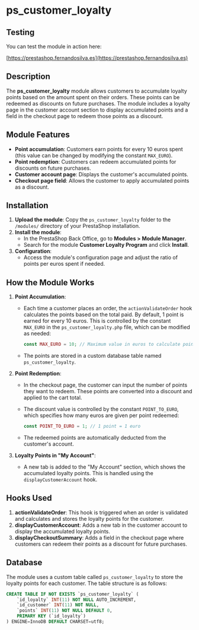 # ps_customer_loyalty

## Testing

You can test the module in action here:

[https://prestashop.fernandosilva.es](https://prestashop.fernandosilva.es)

## Description

The **ps_customer_loyalty** module allows customers to accumulate loyalty points based on the amount spent on their orders. These points can be redeemed as discounts on future purchases. The module includes a loyalty page in the customer account section to display accumulated points and a field in the checkout page to redeem those points as a discount.

## Module Features

- **Point accumulation**: Customers earn points for every 10 euros spent (this value can be changed by modifying the constant `MAX_EURO`).
- **Point redemption**: Customers can redeem accumulated points for discounts on future purchases.
- **Customer account page**: Displays the customer's accumulated points.
- **Checkout page field**: Allows the customer to apply accumulated points as a discount.

## Installation

1. **Upload the module**: Copy the `ps_customer_loyalty` folder to the `/modules/` directory of your PrestaShop installation.
2. **Install the module**:
   - In the PrestaShop Back Office, go to **Modules > Module Manager**.
   - Search for the module **Customer Loyalty Program** and click **Install**.
3. **Configuration**:
   - Access the module's configuration page and adjust the ratio of points per euros spent if needed.

## How the Module Works

1. **Point Accumulation**:
   - Each time a customer places an order, the `actionValidateOrder` hook calculates the points based on the total paid. By default, 1 point is earned for every 10 euros. This is controlled by the constant `MAX_EURO` in the `ps_customer_loyalty.php` file, which can be modified as needed:

     ```php
     const MAX_EURO = 10; // Maximum value in euros to calculate points
     ```

   - The points are stored in a custom database table named `ps_customer_loyalty`.

2. **Point Redemption**:
   - In the checkout page, the customer can input the number of points they want to redeem. These points are converted into a discount and applied to the cart total.
   - The discount value is controlled by the constant `POINT_TO_EURO`, which specifies how many euros are given per point redeemed:

     ```php
     const POINT_TO_EURO = 1; // 1 point = 1 euro
     ```

   - The redeemed points are automatically deducted from the customer's account.

3. **Loyalty Points in "My Account"**:
   - A new tab is added to the "My Account" section, which shows the accumulated loyalty points. This is handled using the `displayCustomerAccount` hook.

## Hooks Used

1. **actionValidateOrder**: This hook is triggered when an order is validated and calculates and stores the loyalty points for the customer.
2. **displayCustomerAccount**: Adds a new tab in the customer account to display the accumulated loyalty points.
3. **displayCheckoutSummary**: Adds a field in the checkout page where customers can redeem their points as a discount for future purchases.

## Database

The module uses a custom table called `ps_customer_loyalty` to store the loyalty points for each customer. The table structure is as follows:

```sql
CREATE TABLE IF NOT EXISTS `ps_customer_loyalty` (
    `id_loyalty` INT(11) NOT NULL AUTO_INCREMENT,
    `id_customer` INT(11) NOT NULL,
    `points` INT(11) NOT NULL DEFAULT 0,
    PRIMARY KEY (`id_loyalty`)
) ENGINE=InnoDB DEFAULT CHARSET=utf8;

